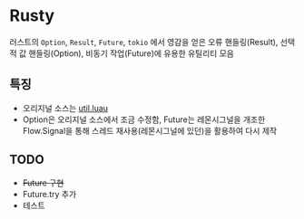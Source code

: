# Rusty
러스트의 `Option`, `Result`, `Future`, `tokio` 에서 영감을 얻은 오류 핸들링(Result), 선택적 값 핸들링(Option), 비동기 작업(Future)에 유용한 유틸리티 모음

## 특징
- 오리지널 소스는 [util.luau](https://github.com/lukadev-0/util.luau)
- Option은 오리지널 소스에서 조금 수정함, Future는 레몬시그널을 개조한 Flow.Signal을 통해 스레드 재사용(레몬시그널에 있던)을 활용하여 다시 제작

## TODO
- ~~Future 구현~~
- Future.try 추가
- 테스트

